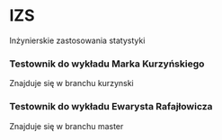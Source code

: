 # IZS
Inżynierskie zastosowania statystyki
### Testownik do wykładu Marka Kurzyńskiego
Znajduje się w branchu kurzynski
### Testownik do wykładu Ewarysta Rafajłowicza
Znajduje się w branchu master
